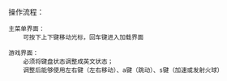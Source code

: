 操作流程：

    主菜单界面：
        可按下上下键移动光标，回车键进入加载界面

    游戏界面：
        必须将键盘状态调整成英文状态；
        调整后能够使用左右键（左右移动）、a键（跳动）、s键（加速或发射火球）
